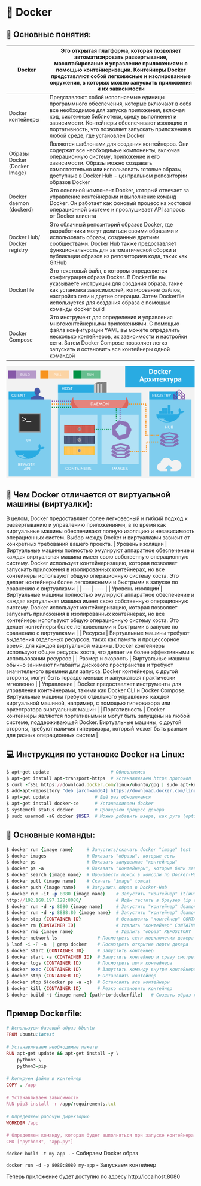 # :whale: Docker 

## :pushpin: Основные понятия:
| Docker | Это открытая платформа, которая позволяет автоматизировать развертывание, масштабирование и управление приложениями с помощью контейнеризации. Контейнеры Docker представляют собой легковесные и изолированные окружения, в которых можно запускать приложения и их зависимости |
| --- | ---- |
| Docker контейнеры | Представляют собой исполняемые единицы программного обеспечения, которые включают в себя все необходимое для запуска приложения, включая код, системные библиотеки, среду выполнения и зависимости. Контейнеры обеспечивают изоляцию и портативность, что позволяет запускать приложения в любой среде, где установлен Docker |
| Образы Docker (Docker Image) | Являются шаблонами для создания контейнеров. Они содержат все необходимые компоненты, включая операционную систему, приложение и его зависимости. Образы можно создавать самостоятельно или использовать готовые образы, доступные в Docker Hub - центральном репозитории образов Docker |
| Docker daemon (dockerd) | Это основной компонент Docker, который отвечает за управление контейнерами и выполнение команд Docker. Он работает как фоновый процесс на хостовой операционной системе и прослушивает API запросы от Docker клиента |
| Docker Hub/ Docker registry  | Это облачный репозиторий образов Docker, где разработчики могут делиться своими образами и использовать образы, созданные другими сообществами. Docker Hub также предоставляет функциональность для автоматической сборки и публикации образов из репозиториев кода, таких как GitHub |
| Dockerfile        | Это текстовый файл, в котором определяется конфигурация образа Docker. В Dockerfile вы указываете инструкции для создания образа, такие как установка зависимостей, копирование файлов, настройка сети и другие операции. Затем Dockerfile используется для создания образа с помощью команды docker build |
| Docker Compose    | Это инструмент для определения и управления многоконтейнерными приложениями. С помощью файла конфигурации YAML вы можете определить несколько контейнеров, их зависимости и настройки сети. Затем Docker Compose позволяет легко запускать и остановить все контейнеры одной командой |

![Screenshot](Docker_Architecture.png)


## :dart: Чем Docker отличается от виртуальной машины (виртуалки):
В целом, Docker предоставляет более легковесный и гибкий подход к развертыванию и управлению приложениями, в то время как виртуальные машины обеспечивают полную изоляцию и независимость операционных систем. Выбор между Docker и виртуалками зависит от конкретных требований вашего проекта.
| Уровень изоляции | Виртуальные машины полностью эмулируют аппаратное обеспечение и каждая виртуальная машина имеет свою собственную операционную систему. Docker использует контейнеризацию, которая позволяет запускать приложения в изолированных контейнерах, но все контейнеры используют общую операционную систему хоста. Это делает контейнеры более легковесными и быстрыми в запуске по сравнению с виртуалками |
| --- | ---- |
| Уровень изоляции | Виртуальные машины полностью эмулируют аппаратное обеспечение и каждая виртуальная машина имеет свою собственную операционную систему. Docker использует контейнеризацию, которая позволяет запускать приложения в изолированных контейнерах, но все контейнеры используют общую операционную систему хоста. Это делает контейнеры более легковесными и быстрыми в запуске по сравнению с виртуалками |
| Ресурсы | Виртуальные машины требуют выделения отдельных ресурсов, таких как память и процессорное время, для каждой виртуальной машины. Docker контейнеры используют общие ресурсы хоста, что делает их более эффективными в использовании ресурсов |
| Размер и скорость | Виртуальные машины обычно занимают гигабайты дискового пространства и требуют значительного времени для запуска. Docker контейнеры, с другой стороны, могут быть гораздо меньше и запускаться практически мгновенно |
| Управление | Docker предоставляет инструменты для управления контейнерами, такими как Docker CLI и Docker Compose. Виртуальные машины требуют отдельного управления каждой виртуальной машиной, например, с помощью гипервизора или оркестратора виртуальных машин |
| Портативность | Docker контейнеры являются портативными и могут быть запущены на любой системе, поддерживающей Docker. Виртуальные машины, с другой стороны, требуют наличия гипервизора, который может быть разным для разных операционных систем |


## :computer: Инструкция по установке Docker на Linux:
```ruby
$ apt-get update                       # Обновляемся
$ apt-get install apt-transport-https  # Устанавливаем https протокол
$ curl -fsSL https://download.docker.com/linux/ubuntu/gpg | sudo apt-key add  # Добавить ключ
$ add-apt-repository "deb [arch=amd64] https://download.docker.com/linux/ubuntu $(lsb_release -cs) stable"  # Актуализировать версию
$ apt-get update                 # Ещё раз обновляемся
$ apt-get install docker-ce      # Устанавливаем docker
$ systemctl status docker        # Проверяем процесс докера
$ sudo usermod -aG docker $USER  # Можно добавить юзера, как рута (optional)
```

## :vhs: Основные команды:
```ruby
$ docker run {image name}     # Запустить/скачать docker "image" test
$ docker images               # Показать "образы", которые есть
$ docker ps                   # Показать запущенные "контейнеры"
$ docker ps -a                # Показать "контейнеры", которые были запущены
$ docker search {image name}  # Произвести поиск в консоли по Docker-Hub
$ docker pull {image name}    # Скачать "image" tomcat
$ docker push {image name}    # Загрузить образ в Docker-Hub
$ docker run -it -p 8080 {image name}    # Запустить "контейнер" it(интерактивно в консоли), p(порт веб-сервера 8080), томкэт
http://192.168.197.128:8080/             # Идём тестить в браузер (ip естественно ваш вставляем)
$ docker run -d -p 8080 {image name}     # Запустить "контейнер" deamon (как процесс)
$ docker run -d -p 8888:80 {image name}  # Запустить "контейнер" deamon (как процесс), p(делаем переброс порта веб-сервера с 80 на 8888), nginx
$ docker stop {CONTAINER ID}             # Остановить "контейнер" CONTAINER ID
$ docker rm {CONTAINER ID}               # Удалить "контейнер" CONTAINER ID (который не используется)
$ docker rmi {image name}                # Удалить "образ" REPOSITORY
$ docker network ls               # Посмотреть сети подключения докера
$ lsof -i -P -n  | grep docker    # Посмотреть открытые порты докера
$ docker start {CONTAINER ID}     # Запустить контейнер
$ docker start -a {CONTAINER ID}  # Запустить контейнер и сразу смотреть по нему логи
$ docker logs {CONTAINER ID}      # Посмотреть логи контейнера
$ docker exec {CONTAINER ID}      # Запустить команду внутри контейнера
$ docker stop {CONTAINER ID}      # Остановить контейнер
$ docker stop $(docker ps -a -q)  # Остановить все контейнеры
$ docker kill {CONTAINER ID}      # Резко остановить контейнер
$ docker build -t {image name} {path-to-dockerfile}   # Создать образ из Dockerfile (./path/to/dockerfile)
```


## Пример Dockerfile:
```ruby
# Используем базовый образ Ubuntu
FROM ubuntu:latest

# Устанавливаем необходимые пакеты
RUN apt-get update && apt-get install -y \
    python3 \
    python3-pip

# Копируем файлы в контейнер
COPY . /app

# Устанавливаем зависимости
RUN pip3 install -r /app/requirements.txt

# Определяем рабочую директорию
WORKDIR /app

# Определяем команду, которая будет выполняться при запуске контейнера
CMD ["python3", "app.py"]
```

```docker build -t my-app .``` - Собираем Docker образ

```docker run -d -p 8080:8080 my-app``` - Запускаем контейнер

Теперь приложение будет доступно по адресу http://localhost:8080

